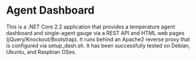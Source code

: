 # Agent Dashboard

This is a .NET Core 2.2 application that provides a temperature agent dashboard and single-agent gauge via a REST API 
and HTML web pages (jQuery/Knockout/Bootstrap). It runs behind an Apache2 reverse proxy that is configured
via setup_dash.sh. It has been successfully tested on Debian, Ubuntu, and Raspbian OSes.
